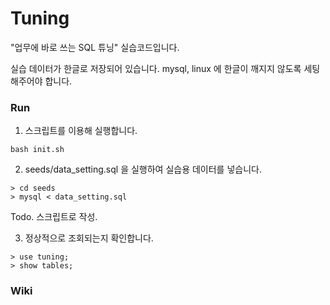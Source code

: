 # Tuning
"업무에 바로 쓰는 SQL 튜닝" 실습코드입니다.

실습 데이터가 한글로 저장되어 있습니다. mysql, linux 에 한글이 깨지지 않도록 세팅해주어야 합니다.
### Run
1. 스크립트를 이용해 실행합니다.
```
bash init.sh
```

2. seeds/data_setting.sql 을 실행하여 실습용 데이터를 넣습니다.
```
> cd seeds
> mysql < data_setting.sql
```

Todo. 스크립트로 작성.

3. 정상적으로 조회되는지 확인합니다.
```
> use tuning;
> show tables;
```
### Wiki

